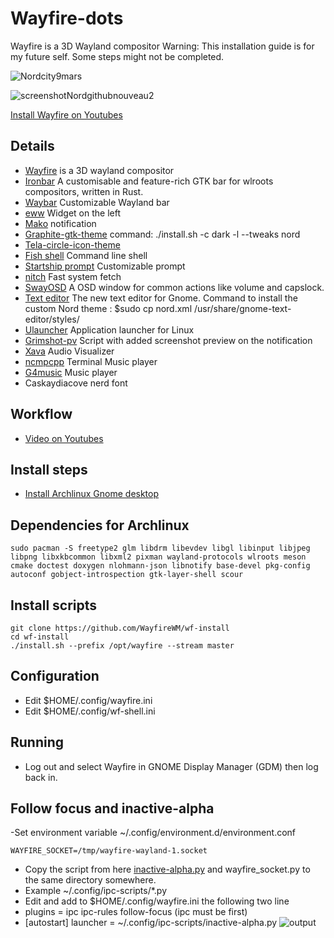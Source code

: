 # Wayfire-dots
Wayfire is a 3D Wayland compositor
Warning: This installation guide is for my future self. Some steps might not be completed.


![Nordcity9mars](https://github.com/bluebyt/Wayfire-dots/assets/18442224/4cab8d3d-9370-4257-abf9-a33cd1dcdb94)

![screenshotNordgithubnouveau2](https://github.com/bluebyt/Wayfire-dots/assets/18442224/9704b05f-0a7c-4abe-9ac4-0be1d0f57134)

[Install Wayfire on Youtubes](https://youtu.be/abtU54uMXH0)

## Details
- [Wayfire](https://github.com/WayfireWM/wayfire) is a 3D wayland compositor
- [Ironbar](https://github.com/JakeStanger/ironbar) A customisable and feature-rich GTK bar for wlroots compositors, written in Rust.
- [Waybar](https://github.com/Alexays/Waybar) Customizable Wayland bar
- [eww](https://github.com/elkowar/eww) Widget on the left
- [Mako](https://github.com/emersion/mako) notification
- [Graphite-gtk-theme](https://github.com/vinceliuice/Graphite-gtk-theme) command: ./install.sh -c dark -l --tweaks nord
- [Tela-circle-icon-theme](https://github.com/vinceliuice/Tela-circle-icon-theme#tela-circle-icon-theme)
- [Fish shell](https://github.com/fish-shell/fish-shell) Command line shell
- [Startship prompt](https://starship.rs/) Customizable prompt
- [nitch](https://github.com/ssleert/nitch) Fast system fetch
- [SwayOSD](https://github.com/ErikReider/SwayOSD) A OSD window for common actions like volume and capslock.
- [Text editor](https://apps.gnome.org/TextEditor/) The new text editor for Gnome. Command to install the custom Nord theme : $sudo cp nord.xml /usr/share/gnome-text-editor/styles/
- [Ulauncher](https://ulauncher.io/) Application launcher for Linux
- [Grimshot-pv](https://github.com/ferdiebergado/grimshot-pv) Script with added screenshot preview on the notification
- [Xava](https://github.com/nikp123/xava#programming-opengl-shaders) Audio Visualizer
- [ncmpcpp](https://github.com/ncmpcpp/ncmpcpp) Terminal Music player
- [G4music](https://github.com/neithern/g4music) Music player
- Caskaydiacove nerd font 

## Workflow
- [Video on Youtubes](https://youtu.be/NwBcCH1cJRI)

## Install steps
- [Install Archlinux Gnome desktop](https://www.youtube.com/watch?v=3ndsDxlkTrw)
  
## Dependencies for Archlinux
```
sudo pacman -S freetype2 glm libdrm libevdev libgl libinput libjpeg libpng libxkbcommon libxml2 pixman wayland-protocols wlroots meson cmake doctest doxygen nlohmann-json libnotify base-devel pkg-config autoconf gobject-introspection gtk-layer-shell scour
```

## Install scripts
```
git clone https://github.com/WayfireWM/wf-install
cd wf-install
./install.sh --prefix /opt/wayfire --stream master
```

## Configuration
- Edit $HOME/.config/wayfire.ini
- Edit $HOME/.config/wf-shell.ini


## Running
- Log out and select Wayfire in GNOME Display Manager (GDM) then log back in.

## Follow focus and inactive-alpha
-Set environment variable ~/.config/environment.d/environment.conf
```
WAYFIRE_SOCKET=/tmp/wayfire-wayland-1.socket
```
- Copy the script from here [inactive-alpha.py](https://github.com/WayfireWM/wayfire/tree/master/ipc-scripts) and wayfire_socket.py to the same directory somewhere.
- Example ~/.config/ipc-scripts/*.py
- Edit and add to $HOME/.config/wayfire.ini the following two line 
- plugins = ipc ipc-rules follow-focus (ipc must be first)
- [autostart] launcher = ~/.config/ipc-scripts/inactive-alpha.py
![output](https://github.com/bluebyt/Wayfire-dots/assets/18442224/7d4a0a2a-c415-488a-8063-2e72946b823a)
